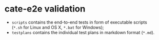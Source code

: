 # cate-e2e validation

* `scripts` contains the end-to-end tests in form of 
  executable scripts (`*.sh` for Linux and OS X, `*.bat` for Windows);
* `testplans` contains the individual test plans in 
  markdown format (`*.md`).

